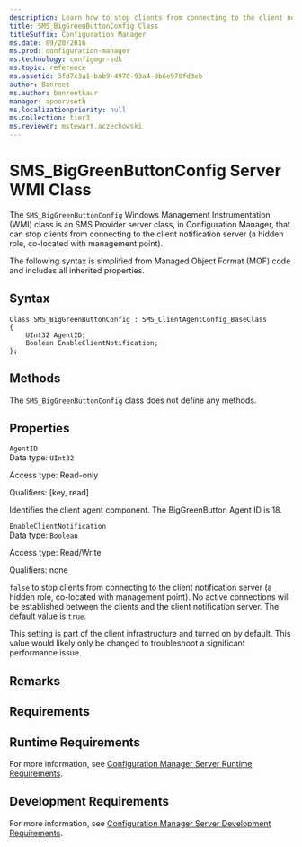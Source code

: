 ```yaml
---
description: Learn how to stop clients from connecting to the client notification server with SMS_BigGreenButtonConfig.
title: SMS_BigGreenButtonConfig Class
titleSuffix: Configuration Manager
ms.date: 09/20/2016
ms.prod: configuration-manager
ms.technology: configmgr-sdk
ms.topic: reference
ms.assetid: 3fd7c3a1-bab9-4970-93a4-0b6e978fd3eb
author: Banreet
ms.author: banreetkaur
manager: apoorvseth
ms.localizationpriority: null
ms.collection: tier3
ms.reviewer: mstewart,aczechowski
---
```

# SMS_BigGreenButtonConfig Server WMI Class
The `SMS_BigGreenButtonConfig` Windows Management Instrumentation (WMI) class is an SMS Provider server class, in Configuration Manager, that can stop clients from connecting to the client notification server (a hidden role, co-located with management point).  

 The following syntax is simplified from Managed Object Format (MOF) code and includes all inherited properties.  

## Syntax  

```  
Class SMS_BigGreenButtonConfig : SMS_ClientAgentConfig_BaseClass  
{  
    UInt32 AgentID;  
    Boolean EnableClientNotification;  
};  
```  

## Methods  
 The `SMS_BigGreenButtonConfig` class does not define any methods.  

## Properties  
 `AgentID`  
 Data type: `UInt32`  

 Access type: Read-only  

 Qualifiers: [key, read]  

 Identifies the client agent component. The BigGreenButton Agent ID is 18.  

 `EnableClientNotification`  
 Data type: `Boolean`  

 Access type: Read/Write  

 Qualifiers: none  

 `false` to stop clients from connecting to the client notification server (a hidden role, co-located with management point). No active connections will be established between the clients and the client notification server. The default value is `true`.  

 This setting is part of the client infrastructure and turned on by default. This value would likely only be changed to troubleshoot a significant performance issue.  

## Remarks  

## Requirements  

## Runtime Requirements  
 For more information, see [Configuration Manager Server Runtime Requirements](../../../../../develop/core/reqs/server-runtime-requirements.md).  

## Development Requirements  
 For more information, see [Configuration Manager Server Development Requirements](../../../../../develop/core/reqs/server-development-requirements.md).  
